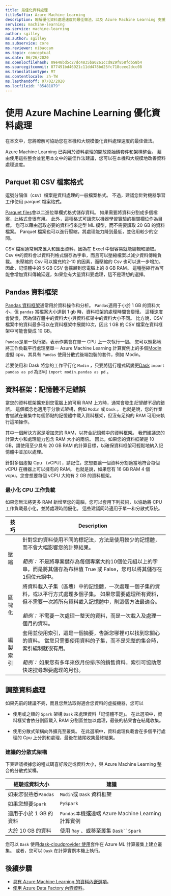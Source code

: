 ```yaml
---
title: 最佳化資料處理
titleSuffix: Azure Machine Learning
description: 瞭解優化資料處理速度的最佳做法，以及 Azure Machine Learning 支援大規模資料處理的整合。
services: machine-learning
ms.service: machine-learning
author: sgilley
ms.author: sgilley
ms.subservice: core
ms.reviewer: nibaccam
ms.topic: conceptual
ms.date: 06/26/2020
ms.openlocfilehash: 09e48bd5c27dc4835ba0261ccd929f858fdb58b4
ms.sourcegitcommit: 877491bd46921c11dd478bd25fc718ceee2dcc08
ms.translationtype: MT
ms.contentlocale: zh-TW
ms.lasthandoff: 07/02/2020
ms.locfileid: "85481879"
---
```

# <a name="optimize-data-processing-with-azure-machine-learning"></a>使用 Azure Machine Learning 優化資料處理

在本文中，您將瞭解可協助您在本機和大規模優化資料處理速度的最佳做法。

Azure Machine Learning 已與用於資料處理的開放原始碼套件和架構整合。 藉由使用這些整合並套用本文中的最佳作法建議，您可以在本機和大規模地改善資料處理速度。

## <a name="parquet-and-csv-file-formats"></a>Parquet 和 CSV 檔案格式

逗號分隔值（csv）檔案是資料處理的一般檔案格式。 不過，建議您針對機器學習工作使用 parquet 檔案格式。

[Parquet files](https://parquet.apache.org/)會以二進位單欄式格式儲存資料。 如果需要將資料分割成多個檔案，此格式會很有用。 此外，這種格式可讓您以機器學習實驗的相關欄位作為目標。 您可以藉由選取必要的資料行來定型 ML 模型，而不需要讀取 20 GB 的資料檔案。 Parquet 檔案也可以進行壓縮，將處理能力降到最低，並佔用較少的空間。

CSV 檔案通常用來匯入和匯出資料，因為在 Excel 中很容易就能編輯和讀取。 Csv 中的資料會以資料列格式儲存為字串，而且可以壓縮檔案以減少資料傳輸負載。 未壓縮的 Csv 可以擴充約2-10 的因素，而壓縮的 Csv 也可以進一步增加。 因此，記憶體中的 5 GB CSV 會擴展到您電腦上的 8 GB RAM。 這種壓縮行為可能會增加資料傳輸延遲，如果您有大量資料要處理，這不是理想的選擇。 

## <a name="pandas-dataframe"></a>Pandas 資料框架

[Pandas 資料框架](https://pandas.pydata.org/pandas-docs/stable/getting_started/overview.html)通常用於資料操作和分析。 `Pandas`適用于小於 1 GB 的資料大小，但 `pandas` 當檔案大小達到 1 gb 時，資料框架的處理時間會變慢。 這種速度會變慢，因為儲存體中的資料大小與資料框架中的資料大小不同。 比方說，CSV 檔案中的資料最多可以在資料框架中展開10次，因此 1 GB 的 CSV 檔案在資料框架中可能會變成 10 GB。

`Pandas`是單一執行緒，表示作業會在單一 CPU 上一次執行一個。 您可以輕鬆地將工作負載平行處理至單一 Azure Machine Learning 計算實例上的多個[Modin](https://modin.readthedocs.io/en/latest/)虛擬 cpu，其具有 `Pandas` 使用分散式後端包裝的套件，例如 Modin。

若要使用和 Dask 將您的工作平行化 `Modin` ，只要將這行程式碼變更[Dask](https://dask.org) `import pandas as pd` 為即可 `import modin.pandas as pd` 。

## <a name="dataframe-out-of-memory-error"></a>資料框架：記憶體不足錯誤 

當您的資料框架擴充到您電腦上的可用 RAM 上方時，通常會發生*記憶體不足*的錯誤。 這個概念也適用于分散式架構，例如 `Modin` 或 `Dask` 。  也就是說，您的作業會嘗試在叢集中每個節點的記憶體中載入資料框架，但沒有足夠的 RAM 可用來執行這項操作。

其中一個解決方案是增加您的 RAM，以符合記憶體中的資料框架。 我們建議您的計算大小和處理能力包含 RAM 大小的兩倍。 因此，如果您的資料框架是 10 GB，請使用至少具有 20 GB RAM 的計算目標，以確保資料框架可輕鬆地納入記憶體中並加以處理。 

針對多個虛擬 Cpu （vCPU），請記住，您想要讓一個資料分割適當地符合每個 vCPU 在機器上可以擁有的 RAM。 也就是說，如果您有 16 GB RAM 4 個 vcpu，您會想要每個 vCPU 大約有 2 GB 的資料框架。

### <a name="minimize-cpu-workloads"></a>最小化 CPU 工作負載

如果您無法將更多 RAM 新增至您的電腦，您可以套用下列技術，以協助將 CPU 工作負載最小化，並將處理時間優化。 這些建議同時適用于單一和分散式系統。

技巧 | Description
----|----
壓縮 | 針對您的資料使用不同的標記法，方法是使用較少的記憶體，而不會大幅影響您的計算結果。<br><br>*範例：* 不是將專案儲存為每個專案大約10個位元組以上的字串，而是將其儲存為布林值 True 或 False，您可以將其儲存在1個位元組中。
區塊化 | 將資料載入子集（區塊）中的記憶體，一次處理一個子集的資料，或以平行方式處理多個子集。 如果您需要處理所有資料，但不需要一次將所有資料載入記憶體中，則這個方法最適合。 <br><br>*範例：* 不需要一次處理一整天的資料，而是一次載入及處理一個月的資料。
編製索引 | 套用並使用索引，這是一個摘要，告訴您哪裡可以找到您關心的資料。 當您只需要使用資料的子集，而不是完整的集合時，索引編制就很有用。<br><br>*範例：* 如果您有多年來依月份排序的銷售資料，索引可協助您快速搜尋想要處理的月份。

## <a name="scale-data-processing"></a>調整資料處理

如果先前的建議不夠，而且您無法取得適合您資料的虛擬機器，您可以 

* 使用或之類的 `Spark` 架構 `Dask` 來處理資料「記憶體不足」。 在此選項中，資料框架會依分割區載入 RAM 分割區並加以處理，最後的結果會在結尾收集。  

* 使用分散式架構向外擴充至叢集。 在此選項中，資料處理負載會在多個平行處理的 Cpu 上分割和處理，最後在結尾收集最終結果。


### <a name="recommended-distributed-frameworks"></a>建議的分散式架構

下表建議根據您的程式碼喜好設定或資料大小，與 Azure Machine Learning 整合的分散式架構。

經驗或資料大小 | 建議
------|------
如果您很熟悉`Pandas`| `Modin`或 `Dask` 資料框架
如果您想要`Spark` | `PySpark`
適用于小於 1 GB 的資料 | `Pandas`本機**或**遠端 Azure Machine Learning 計算實例
大於 10 GB 的資料| 使用 `Ray` 、或移至叢集 `Dask``Spark`

您可以 `Dask` 使用[dask-cloudprovider 使用](https://cloudprovider.dask.org/en/latest/#azure)套件在 Azure ML 計算叢集上建立叢集。 或者，您可以 `Dask` 在計算實例本機上執行。

## <a name="next-steps"></a>後續步驟

* [具有 Azure Machine Learning 的資料內嵌選項](concept-data-ingestion.md)。
* [使用 Azure Data Factory 內嵌資料](how-to-data-ingest-adf.md)。

